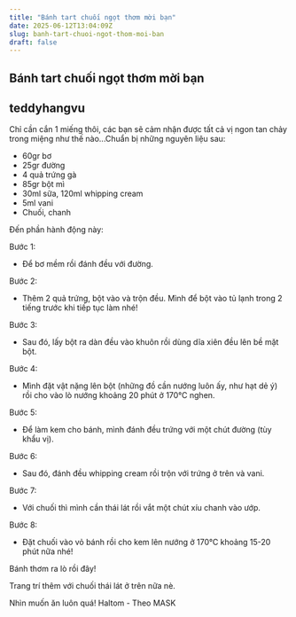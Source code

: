 ```yaml
---
title: "Bánh tart chuối ngọt thơm mời bạn"
date: 2025-06-12T13:04:09Z
slug: banh-tart-chuoi-ngot-thom-moi-ban
draft: false
---
```


## Bánh tart chuối ngọt thơm mời bạn

## teddyhangvu

Chỉ cần cắn 1 miếng thôi, các bạn sẽ cảm nhận được tất cả vị ngon tan chảy trong miệng như thế nào...Chuẩn bị những nguyên liệu sau:


  

- 60gr bơ
- 25gr đường 
- 4 quả trứng gà
- 85gr bột mì
- 30ml sữa, 120ml whipping cream
- 5ml vani
- Chuối, chanh
 
 
Đến phần hành động này: 





Bước 1:
- Để bơ mềm rồi đánh đều với đường.




Bước 2:
- Thêm 2 quả trứng, bột vào và trộn đều. Mình để bột vào tủ lạnh trong 2 tiếng trước khi tiếp tục làm nhé!




Bước 3:
- Sau đó, lấy bột ra dàn đều vào khuôn rồi dùng dĩa xiên đều lên bề mặt bột.




Bước 4:
- Mình đặt vật nặng lên bột (những đồ cần nướng luôn ấy, như hạt dẻ ý) rồi cho vào lò nướng khoảng 20 phút ở 170°C nghen.




Bước 5:
- Để làm kem cho bánh, mình đánh đều trứng với một chút đường (tùy khẩu vị).




Bước 6:
- Sau đó, đánh đều whipping cream rồi trộn với trứng ở trên và vani.




Bước 7:
- Với chuối thì mình cần thái lát rồi vắt một chút xíu chanh vào ướp.




Bước 8:
- Đặt chuối vào vỏ bánh rồi cho kem lên nướng ở 170°C khoảng 15-20 phút nữa nhé!

Bánh thơm ra lò rồi đây!


Trang trí thêm với chuối thái lát ở trên nữa nè.


Nhìn muốn ăn luôn quá!
Haltom - Theo MASK